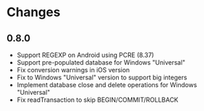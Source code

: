 # Changes

## 0.8.0

- Support REGEXP on Android using PCRE (8.37)
- Support pre-populated database for Windows "Universal"
- Fix conversion warnings in iOS version
- Fix to Windows "Universal" version to support big integers
- Implement database close and delete operations for Windows "Universal"
- Fix readTransaction to skip BEGIN/COMMIT/ROLLBACK
